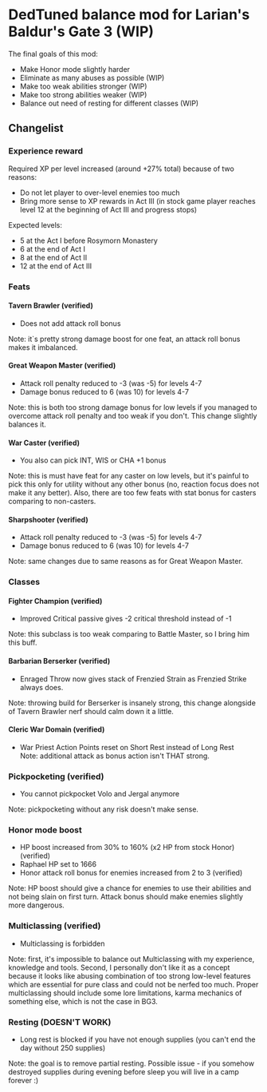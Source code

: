 # DedTuned balance mod for Larian's Baldur's Gate 3 (WIP)
The final goals of this mod:
- Make Honor mode slightly harder
- Eliminate as many abuses as possible (WIP)
- Make too weak abilities stronger (WIP)
- Make too strong abilities weaker (WIP)
- Balance out need of resting for different classes (WIP)

## Changelist
### Experience reward
Required XP per level increased (around +27% total) because of two reasons:
- Do not let player to over-level enemies too much
- Bring more sense to XP rewards in Act III (in stock game player reaches level 12 at the beginning of Act III and progress stops)  

Expected levels:
 - 5 at the Act I before Rosymorn Monastery 
 - 6 at the end of Act I
 - 8 at the end of Act II 
 - 12 at the end of Act III

### Feats
#### Tavern Brawler (verified)
- Does not add attack roll bonus  

Note: it`s pretty strong damage boost for one feat, an attack roll bonus makes it imbalanced.

#### Great Weapon Master (verified)
- Attack roll penalty reduced to -3 (was -5) for levels 4-7
- Damage bonus reduced to 6 (was 10) for levels 4-7

Note: this is both too strong damage bonus for low levels if you managed to overcome attack roll penalty and too weak if you don't.
This change slightly balances it.

#### War Caster (verified)
- You also can pick INT, WIS or CHA +1 bonus  

Note: this is must have feat for any caster on low levels, but it's painful to pick this only for utility without any other bonus (no, reaction focus does not make it any better). 
Also, there are too few feats with stat bonus for casters comparing to non-casters.

#### Sharpshooter (verified)
- Attack roll penalty reduced to -3 (was -5) for levels 4-7
- Damage bonus reduced to 6 (was 10) for levels 4-7

Note: same changes due to same reasons as for Great Weapon Master.

### Classes
#### Fighter Champion (verified)
- Improved Critical passive gives -2 critical threshold instead of -1

Note: this subclass is too weak comparing to Battle Master, so I bring him this buff.

#### Barbarian Berserker (verified)
- Enraged Throw now gives stack of Frenzied Strain as Frenzied Strike always does.

Note: throwing build for Berserker is insanely strong, this change alongside of Tavern Brawler nerf should calm down it a little.

#### Cleric War Domain (verified)
- War Priest Action Points reset on Short Rest instead of Long Rest  
Note: additional attack as bonus action isn't THAT strong.

### Pickpocketing (verified)
- You cannot pickpocket Volo and Jergal anymore

Note: pickpocketing without any risk doesn't make sense.

### Honor mode boost
- HP boost increased from 30% to 160% (x2 HP from stock Honor) (verified)
- Raphael HP set to 1666
- Honor attack roll bonus for enemies increased from 2 to 3 (verified)

Note: HP boost should give a chance for enemies to use their abilities and not being slain on first turn.
Attack bonus should make enemies slightly more dangerous.

### Multiclassing (verified)
- Multiclassing is forbidden

Note: first, it's impossible to balance out Multiclassing with my experience, knowledge and tools. 
Second, I personally don't like it as a concept because it looks like abusing combination of too strong low-level features which are essential for pure class and could not be nerfed too much.
Proper multiclassing should include some lore limitations, karma mechanics of something else, which is not the case in BG3.

### Resting (DOESN'T WORK)
- Long rest is blocked if you have not enough supplies (you can't end the day without 250 supplies)

Note: the goal is to remove partial resting. Possible issue - if you somehow destroyed supplies during evening before sleep
you will live in a camp forever :)